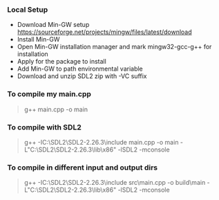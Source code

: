 ### Local Setup
- Download Min-GW setup https://sourceforge.net/projects/mingw/files/latest/download
- Install Min-GW
- Open Min-GW installation manager and mark mingw32-gcc-g++ for installation
- Apply for the package to install
- Add Min-GW to path environmental variable
- Download and unzip SDL2 zip with -VC suffix

### To compile my main.cpp
> g++ main.cpp -o main

### To compile with SDL2
> g++ -IC:\SDL2\SDL2-2.26.3\include main.cpp -o main -L"C:\SDL2\SDL2-2.26.3\lib\x86" -lSDL2 -mconsole

### To compile in different input and output dirs
> g++ -IC:\SDL2\SDL2-2.26.3\include src\main.cpp -o build\main -L"C:\SDL2\SDL2-2.26.3\lib\x86" -lSDL2 -mconsole
